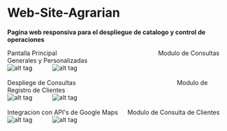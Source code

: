 # Web-Site-Agrarian
<b>Pagina web responsiva para el despliegue de catalogo y control de operaciones</b>

Pantalla Principal &emsp;&emsp;&emsp;&emsp;&emsp;&emsp;&emsp;&emsp;&emsp;&emsp;&emsp;&emsp;&emsp;&emsp;&emsp;&emsp;
Modulo de Consultas Generales y Personalizadas </br>
![alt tag](https://cloud.githubusercontent.com/assets/20644475/26368088/319ae01a-3fb6-11e7-8199-46f3c1ae63b5.png)&emsp;&emsp;&emsp;
![alt tag](https://cloud.githubusercontent.com/assets/20644475/26368093/34db40c6-3fb6-11e7-9f45-65db5ef26412.png)</br></br>
Despliege de Consultas &emsp;&emsp;&emsp;&emsp;&emsp;&emsp;&emsp;&emsp;&emsp;&emsp;&emsp;&emsp;&emsp;&emsp;&emsp;&emsp;
Modulo de Registro de Clientes </br>
![alt tag](https://cloud.githubusercontent.com/assets/20644475/26368098/375d690a-3fb6-11e7-8252-5a87adfbc79b.png)&emsp;&emsp;&emsp;
![alt tag](https://cloud.githubusercontent.com/assets/20644475/26368105/39dbc53c-3fb6-11e7-9e4d-8aea78f2ed95.png)</br></br>
Integracion con API's de Google Maps &emsp;
Modulo de Consulta de Clientes</br>
![alt tag](https://cloud.githubusercontent.com/assets/20644475/26368109/3c811fb2-3fb6-11e7-8650-51075c35efab.png)&emsp;&emsp;&emsp;
![alt tag](https://cloud.githubusercontent.com/assets/20644475/26368113/40aec044-3fb6-11e7-853c-43885d41a44b.png)</br></br>


